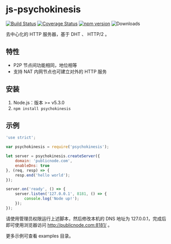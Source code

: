 # js-psychokinesis
[![Build Status](https://travis-ci.org/psychokinesis-dev/js-psychokinesis.svg?branch=master)](https://travis-ci.org/psychokinesis-dev/js-psychokinesis)
[![Coverage Status](https://coveralls.io/repos/psychokinesis-dev/js-psychokinesis/badge.svg)](https://coveralls.io/r/psychokinesis-dev/js-psychokinesis)
[![npm version](https://badge.fury.io/js/psychokinesis.svg)](http://badge.fury.io/js/psychokinesis)
![Downloads](https://img.shields.io/npm/dm/psychokinesis.svg?style=flat)

去中心化的 HTTP 服务器，基于 DHT 、 HTTP/2 。

## 特性
- P2P 节点间功能相同，地位相等
- 支持 NAT 内网节点也可建立对外的 HTTP 服务

## 安装
1. Node.js：版本 >= v5.3.0
2. `npm install psychokinesis`

## 示例
```js
'use strict';

var psychokinesis = require('psychokinesis');

let server = psychokinesis.createServer({
    domain: 'publicnode.com',
    enableDns: true
}, (req, resp) => {
    resp.end('hello world');
});

server.on('ready', () => {
    server.listen('127.0.0.1', 8181, () => {
        console.log('Node up!');
    });
});
```
请使用管理员权限运行上述脚本，然后修改本机的 DNS 地址为 127.0.0.1，完成后即可使用浏览器访问 http://publicnode.com:8181/ 。

更多示例可查看 examples 目录。